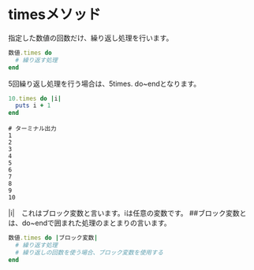 # timesメソッド
指定した数値の回数だけ、繰り返し処理を行います。

```ruby
数値.times do
  # 繰り返す処理
end
```

5回繰り返し処理を行う場合は、5times. do~endとなります。

```ruby
10.times do |i|
  puts i + 1
end
```

```
# ターミナル出力
1
2
3
4
5
6
7
8
9
10
```

|i|　これはブロック変数と言います。iは任意の変数です。
##ブロック変数とは、do~endで囲まれた処理のまとまりの言います。

```ruby
数値.times do |ブロック変数|
  # 繰り返す処理
  # 繰り返しの回数を使う場合、ブロック変数を使用する
end
```
